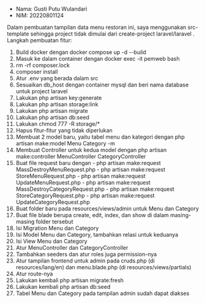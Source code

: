 - Nama: Gusti Putu Wulandari
- NIM: 20220801124

Dalam pembuatan tampilan data menu restoran ini, saya menggunakan src-template sehingga project tidak dimulai dari create-project laravel/laravel .
Langkah pembuatan fitur:
1. Build docker dengan docker compose up -d --build
2. Masuk ke dalam container dengan docker exec -it pemweb bash
3. rm -rf composer.lock
4. composer install
5. Atur .env yang berada dalam src
6. Sesuaikan db_host dengan container mysql dan beri nama database untuk project laravel
7. Lakukan php artisan key:generate
8. Lakukan php artisan storage:link
9.  Lakukan php artisan migrate
10.  Lakukan php artisan db:seed
11.  Lakukan chmod 777 -R storage/*
12.  Hapus fitur-fitur yang tidak diperlukan
13.  Membuat 2 model baru, yaitu tabel menu dan kategori dengan php artisan make:model Menu Category -m
14.  Membuat Controller untuk kedua model dengan php artisan make:controller MenuController CategoryController
15.  Buat file request baru dengan
    - php artisan make:request MassDestroyMenuRequest.php
    - php artisan make:request StoreMenuRequest.php
    - php artisan make:request UpdateMenuRequest.php
    - php artisan make:request MassDestroyCategoryRequest.php
    - php artisan make:request StoreCategoryRequest.php
    - php artisan make:request UpdateCategoryRequest.php
16. Buat folder baru pada resources/views/admin untuk Menu dan Category
17. Buat file blade berupa create, edit, index, dan show di dalam masing-masing folder tersebut
18. Isi Migration Menu dan Category
19. Isi Model Menu dan Category, tambahkan relasi untuk keduanya
20. Isi View Menu dan Category
21. Atur MenuController dan CategoryController
22. Tambahkan seeders dan atur roles juga permission-nya
23. Atur tampilan frontend untuk admin pada cruds.php (di resources/lang/en) dan menu.blade.php (di resources/views/partials)
24. Atur route-nya
25. Lakukan kembali php artisan migrate:fresh
26. Lakukan kembali php artisan db:seed
27. Tabel Menu dan Category pada tampilan admin sudah dapat diakses
